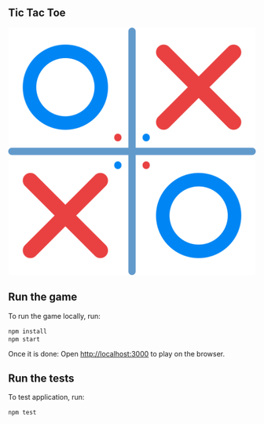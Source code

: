 ## Tic Tac Toe
![Alt text](./public/android-chrome-512x512.png?raw=true "Tic Tac Toe")

## Run the game
To run the game locally, run:

```
npm install
npm start
```

Once it is done:
Open [http://localhost:3000](http://localhost:3000) to play on the browser.

## Run the tests
To test application, run:

```
npm test
```